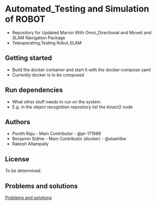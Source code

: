 # Automated_Testing and Simulation of ROBOT
- Repository for Updated Marvin With Omni_Directional and Moveit and SLAM Navigation Package 
- Teleoperating,Testing Robot,SLAM

## Getting started
- Build the docker container and start it with the docker-compose yaml
- Currently docker is to be composed

## Run dependencies
- What other stuff needs to run on the system
- E.g. in the object recognition repository list the kinect2 node

## Authors
- Punith Raju - Main Contributor - @pr-171989 
- Benjamin Stähle - Main Contributor (docker) - @staehlbe
- Rakesh Allampally 


## License
To be determined.

## Problems and solutions
[Problems and solutions](https://fbe-gitlab.hs-weingarten.de/prj-iki-robotics/orga/robolab-wiki/wikis/Problems-And-Solutions)
